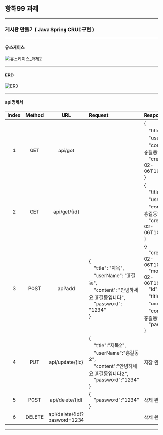 ## 항해99 과제

---
### 게시판 만들기 ( Java Spring CRUD구현 )
- - - 

#### 유스케이스
![유스케이스_과제2](https://user-images.githubusercontent.com/111578825/218037858-2be7054b-bb3a-4e86-b2bf-d844f860cfc8.png)


- - -

#### ERD
![ERD](https://user-images.githubusercontent.com/111578825/218043552-bbfbf416-3b2a-46c4-8431-210926db764e.png)



- - -



#### api명세서


| Index | Method |             URL              | Request                                                                                                   | Response                                                                                                                                                                                                            |
|:-----:|:------:|:----------------------------:|:----------------------------------------------------------------------------------------------------------|:--------------------------------------------------------------------------------------------------------------------------------------------------------------------------------------------------------------------|
|   1   |  GET   |           api/get            |                                                                                                           | {<br> 　"title": "제목",<br>　"userName": "홍길동",<br>　"content": "안녕하세요 홍길동입니다",<br>　"createdAt": "2023-02-06T10:05:44.402421"<br>}                                                                                      |
|   2   |  GET   |         api/get/{id}         |                                                                                                           | {<br> 　"title": "제목",<br>　"userName": "홍길동",<br>　"content": "안녕하세요 홍길동입니다",<br>　"createdAt": "2023-02-06T10:05:44.402421"<br>}                                                                                      |
|   3   |  POST  |           api/add            | {<br> 　"title": "제목",<br>　"userName": "홍길동",<br>　"content": "안녕하세요 홍길동입니다",<br>　"password": "1234"<br>}   | {{<br>　"createdAt": "2023-02-06T10:34:11.7218094",<br>　"modifiedAt": 2023-02-06T10:34:11.7218094",<br>　"id": 7,<br>　"title": "제목",<br>　"userName": "홍길동",<br>　"content": "안녕하세요 홍길동입다",<br>　"password": "1234"<br>} |
|   4   |  PUT   |       api/update/{id}        | {<br>　"title":"제목2",<br>　"userName":"홍길동2",<br>　"content":"안녕하세요 홍길동입니다2",<br>　"password":"1234"<br>}     | 저장 완료                                                                                                                                                                                                               |
|   5   |  POST  |       api/delete/{id}        | {<br>　"password":"1234"<br>} | 삭제 완료                                                                                                                                                                                                               |
|   6   | DELETE | api/delete/{id}?pasword=1234 |  | 삭제 완료                                                                                                                                                                                                               |
------